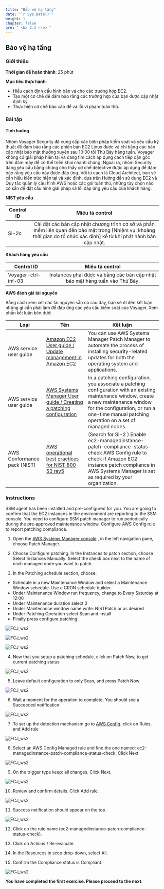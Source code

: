 ```yaml
---
title: "Bảo vệ hạ tầng"
date: "`r Sys.Date()`"
weight: 1
chapter: false
pre: " <b> 2.1 </b> "
---
```


## Bảo vệ hạ tầng

### Giới thiệu

**Thời gian để hoàn thành**: 25 phút

**Mục tiêu thực hành**:

- Hiểu cách định cấu hình bản vá cho các trường hợp EC2.
- Tạo một cơ chế để đảm bảo rằng các trường hợp của bạn được cập nhật định kỳ.
- Thực hiện cơ chế báo cáo để vá lỗi vi phạm tuân thủ.

### Bài tập

#### Tình huống

Nhóm Voyager Security đã cung cấp các biện pháp kiểm soát và yêu cầu kỹ thuật để đảm bảo rằng các phiên bản EC2 Linux được vá chỉ bằng các bản cập nhật bảo mật thường xuyên sau 10:00 tối Thứ Bảy hàng tuần. Voyager không có giải pháp hiện tại và đang tìm cách áp dụng cách tiếp cận gốc trên đám mây để có thể triển khai nhanh chóng. Ngoài ra, nhóm Security đang yêu cầu bằng chứng cho thấy cơ chế detective được áp dụng để đảm bảo rằng yêu cầu này được đáp ứng. Với tư cách là Cloud Architect, bạn sẽ cần hiểu kiến ​​trúc hiện tại và xác định, dựa trên Hướng dẫn sử dụng EC2 và Quy tắc quản lý cấu hình AWS hoặc các gói tuân thủ, những tùy chọn nào có sẵn để đặt cấu hình giải pháp vá lỗi đáp ứng yêu cầu của khách hàng.

**NIST yêu cầu**

| Control ID |                                                                            Miêu tả control                                                                             |
| ---------- | :--------------------------------------------------------------------------------------------------------------------------------------------------------------------: |
| SI-2c      | Cài đặt các bản cập nhật chương trình cơ sở và phần mềm liên quan đến bảo mật trong [Nhiệm vụ: khoảng thời gian do tổ chức xác định] kể từ khi phát hành bản cập nhật. |

**Khách hàng yêu cầu**

| Control ID          |                               Miêu tả control                               |
| ------------------- | :-------------------------------------------------------------------------: |
| Voyager-ctrl-inf-03 | Instances phải được vá bằng các bản cập nhật bảo mật hàng tuần vào Thứ Bảy. |

**AWS đánh giá tài nguyên**

Bằng cách xem xét các tài nguyên sẵn có sau đây, bạn sẽ đi đến kết luận những gì cần phải làm để đáp ứng các yêu cầu kiểm soát của Voyager. Xem phần kết luận bên dưới.

| Loại                        | Tên                                                                                                                                                                   | Kết luận                                                                                                                                                                                                                               |
| --------------------------- | --------------------------------------------------------------------------------------------------------------------------------------------------------------------- | -------------------------------------------------------------------------------------------------------------------------------------------------------------------------------------------------------------------------------------- |
| AWS service user guide      | [Amazon EC2 User guide / Update management in Amazon EC2](https://docs.aws.amazon.com/AWSEC2/latest/UserGuide/update-management.html)                                 | You can use AWS Systems Manager Patch Manager to automate the process of installing security-related updates for both the operating system and applications.                                                                           |
| AWS service user guide      | [AWS Systems Manager User guide / Creating a patching configuration](https://docs.aws.amazon.com/systems-manager/latest/userguide/create-patching-configuration.html) | In a patching configuration, you associate a patching configuration with an existing maintenance window, create a new maintenance window for the configuration, or run a one-time manual patching operation on a set of managed nodes. |
| AWS Conformance pack (NIST) | [AWS operational best practices for NIST 800 53 rev5](https://docs.aws.amazon.com/config/latest/developerguide/operational-best-practices-for-nist-800-53_rev_5.html) | (Search for SI-2 ) Enable ec2-managedinstance-patch-compliance-status-check AWS Config rule to check if Amazon EC2 instance patch compliance in AWS Systems Manager is set as required by your organization.                           |

### Instructions

SSM agent has been installed and pre-configured for you. You are going to confirm that the EC2 instances in the environment are reporting to the SSM console. You need to configure SSM patch manager to run periodically during the pre-approved maintenance window. Configure AWS Config rule to report patching compliance.

1. Open the [AWS Systems Manager console](https://console.aws.amazon.com/systems-manager/) , in the left navigation pane, choose Patch Manager.

2. Choose Configure patching. In the Instances to patch section, choose Select Instances Manually: Select the check box next to the name of each managed node you want to patch.

3. In the Patching schedule section, choose:

- Schedule in a new Maintenance Window and select a Maintenance Window schedule. Use a CRON schedule builder
- Under Maintenance Window run frequency, change to Every Saturday at 12:00
- Under Maintenance duration select 3
- Under Maintenance window name write: NISTPatch or as desired
- Under Patching Operation select Scan and install
- Finally press configure patching

![FCJ_ws2](/images/2.scenario/1.png)

![FCJ_ws2](/images/2.scenario/2.png)

![FCJ_ws2](/images/2.scenario/3.png)

4. Now that you setup a patching schedule, click on Patch Now, to get current patching status

![FCJ_ws2](/images/2.scenario/1.png)

5. Leave default configuration to only Scan, and press Patch Now

![FCJ_ws2](/images/2.scenario/1.png)

6. Wait a moment for the operation to complete. You should see a Succeeded notification

![FCJ_ws2](/images/2.scenario/1.png)

7. To set up the detection mechanism go to [AWS Config](https://us-east-1.console.aws.amazon.com/config/home?region=us-east-1#), click on Rules, and Add rule

![FCJ_ws2](/images/2.scenario/1.png)

8. Select an AWS Config Managed rule and find the one named: ec2-managedinstance-patch-compliance-status-check. Click Next

![FCJ_ws2](/images/2.scenario/1.png)

9. On the trigger type keep: all changes. Click Next.

![FCJ_ws2](/images/2.scenario/1.png)

10. Review and confirm details. Click Add rule.

![FCJ_ws2](/images/2.scenario/10.png)

11. Success notification should appear on the top.

![FCJ_ws2](/images/2.scenario/11.png)

12. Click on the rule name (ec2-managedinstance-patch-compliance-status-check).

13. Click on Actions / Re-evaluate.

14. In the Resources in scop drop-down, select All.

15. Confirm the Compliance status is Compliant.

![FCJ_ws2](/images/2.scenario/12.png)

**You have completed the first exercise. Please proceed to the next.**
